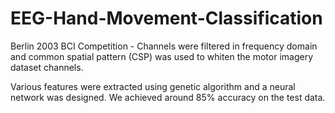 # EEG-Hand-Movement-Classification
Berlin 2003 BCI Competition - Channels were filtered in frequency domain and common spatial pattern (CSP) was used to whiten the motor imagery dataset channels.  

Various features were extracted using genetic algorithm and a neural network was designed. We achieved around 85% accuracy on the test data. 

